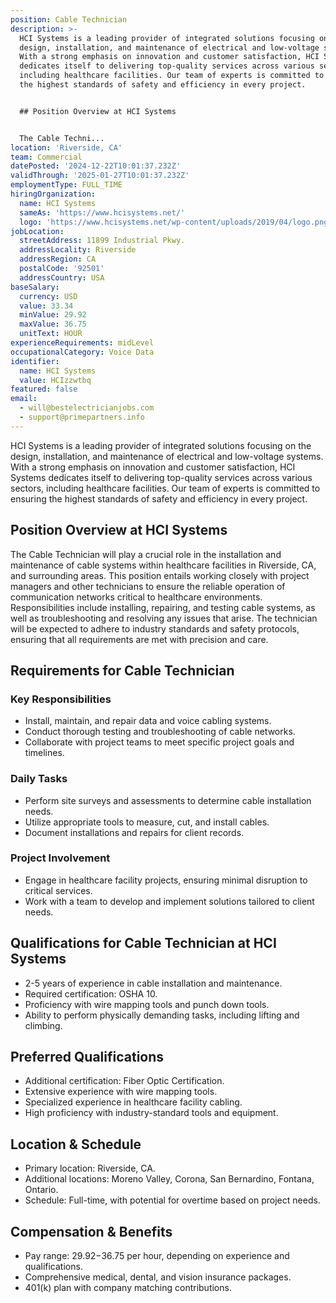 ```yaml
---
position: Cable Technician
description: >-
  HCI Systems is a leading provider of integrated solutions focusing on the
  design, installation, and maintenance of electrical and low-voltage systems.
  With a strong emphasis on innovation and customer satisfaction, HCI Systems
  dedicates itself to delivering top-quality services across various sectors,
  including healthcare facilities. Our team of experts is committed to ensuring
  the highest standards of safety and efficiency in every project.


  ## Position Overview at HCI Systems


  The Cable Techni...
location: 'Riverside, CA'
team: Commercial
datePosted: '2024-12-22T10:01:37.232Z'
validThrough: '2025-01-27T10:01:37.232Z'
employmentType: FULL_TIME
hiringOrganization:
  name: HCI Systems
  sameAs: 'https://www.hcisystems.net/'
  logo: 'https://www.hcisystems.net/wp-content/uploads/2019/04/logo.png'
jobLocation:
  streetAddress: 11899 Industrial Pkwy.
  addressLocality: Riverside
  addressRegion: CA
  postalCode: '92501'
  addressCountry: USA
baseSalary:
  currency: USD
  value: 33.34
  minValue: 29.92
  maxValue: 36.75
  unitText: HOUR
experienceRequirements: midLevel
occupationalCategory: Voice Data
identifier:
  name: HCI Systems
  value: HCIzzwtbq
featured: false
email:
  - will@bestelectricianjobs.com
  - support@primepartners.info
---
```




HCI Systems is a leading provider of integrated solutions focusing on the design, installation, and maintenance of electrical and low-voltage systems. With a strong emphasis on innovation and customer satisfaction, HCI Systems dedicates itself to delivering top-quality services across various sectors, including healthcare facilities. Our team of experts is committed to ensuring the highest standards of safety and efficiency in every project.

## Position Overview at HCI Systems

The Cable Technician will play a crucial role in the installation and maintenance of cable systems within healthcare facilities in Riverside, CA, and surrounding areas. This position entails working closely with project managers and other technicians to ensure the reliable operation of communication networks critical to healthcare environments. Responsibilities include installing, repairing, and testing cable systems, as well as troubleshooting and resolving any issues that arise. The technician will be expected to adhere to industry standards and safety protocols, ensuring that all requirements are met with precision and care.

## Requirements for Cable Technician

### Key Responsibilities
- Install, maintain, and repair data and voice cabling systems.
- Conduct thorough testing and troubleshooting of cable networks.
- Collaborate with project teams to meet specific project goals and timelines.

### Daily Tasks
- Perform site surveys and assessments to determine cable installation needs.
- Utilize appropriate tools to measure, cut, and install cables.
- Document installations and repairs for client records.

### Project Involvement
- Engage in healthcare facility projects, ensuring minimal disruption to critical services.
- Work with a team to develop and implement solutions tailored to client needs.

## Qualifications for Cable Technician at HCI Systems

- 2-5 years of experience in cable installation and maintenance.
- Required certification: OSHA 10.
- Proficiency with wire mapping tools and punch down tools.
- Ability to perform physically demanding tasks, including lifting and climbing.

## Preferred Qualifications

- Additional certification: Fiber Optic Certification.
- Extensive experience with wire mapping tools.
- Specialized experience in healthcare facility cabling.
- High proficiency with industry-standard tools and equipment.

## Location & Schedule

- Primary location: Riverside, CA.
- Additional locations: Moreno Valley, Corona, San Bernardino, Fontana, Ontario.
- Schedule: Full-time, with potential for overtime based on project needs.

## Compensation & Benefits

- Pay range: $29.92-$36.75 per hour, depending on experience and qualifications.
- Comprehensive medical, dental, and vision insurance packages.
- 401(k) plan with company matching contributions.
